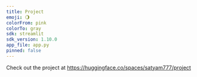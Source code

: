 ```yaml
---
title: Project
emoji: 🌖
colorFrom: pink
colorTo: gray
sdk: streamlit
sdk_version: 1.10.0
app_file: app.py
pinned: false
---
```


Check out the project  at https://huggingface.co/spaces/satyam777/project
